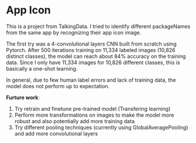 # App Icon

This is a project from TalkingData. I tried to identify different packageNames from the same app by recognizing their app icon image.

The first try was a 4-convolutional layers CNN built from scratch using Pytorch. After 500 iterations training on 11,334 labeled images (10,826 distinct classes), the model can reach about 84% accuracy on the training data. Since I only have 11,334 images for 10,826 different classes, this is basically a one-shot learning.

In general, due to few human label errors and lack of training data, the model does not perform up to expectation.

**Furture work**:
1. Try retrain and finetune pre-trained model (Transfering learning)
2. Perform more transformations on images to make the model more robust and also potentially add more training data
3. Try different pooling techniques (currently using GlobalAveragePooling) and add more convolutional layers
